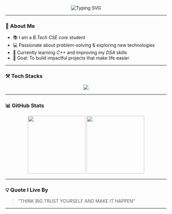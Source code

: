 <p align="center">
  <img src="https://readme-typing-svg.herokuapp.com?font=Fira+Code&size=28&pause=1000&color=F77F00&center=true&vCenter=true&width=550&lines=Hey+there!+👋;I'm+𝘼𝙗𝙞𝙜𝙖𝙞𝙡+𝘼𝙡𝙚𝙚𝙣+𝙕𝙖𝙘𝙝𝙖𝙧𝙞𝙖𝙝" alt="Typing SVG" />
</p>

---

### 🌟 About Me
- 📚 I am a *B.Tech CSE core* student  
- 💻 Passionate about problem-solving & exploring new technologies  
- 🚀 Currently learning *C++* and improving my *DSA* skills  
- 🎯 Goal: To build impactful projects that make life easier  

---

### ⚒️ Tech Stacks
<p align="center">
  <img src="https://skillicons.dev/icons?i=C%2B%2B,python,git" />
</p>

---

### 📊 GitHub Stats
<p align="center">
  <img src="https://github-readme-stats.vercel.app/api?username=AbigailZachariah&show_icons=true&theme=tokyonight" height="180"/>
  <img src="https://github-readme-streak-stats.herokuapp.com/?user=AbigailZachariah&theme=tokyonight" height="180"/>
</p>

---

### 💡 Quote I Live By
> "THINK BIG.TRUST YOURSELF AND MAKE IT HAPPEN"

---
